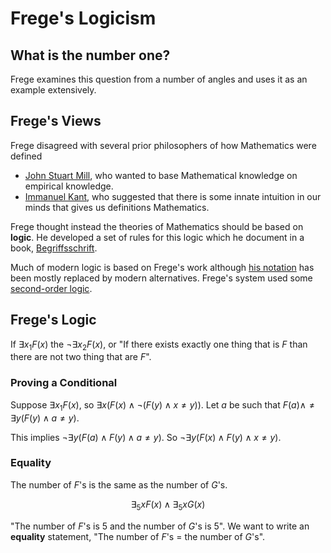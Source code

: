 # Frege's Logicism

## What is the number one?

Frege examines this question from a number of angles and uses it as an example extensively.

## Frege's Views

Frege disagreed with several prior philosophers of how Mathematics were defined

* [John Stuart Mill](https://en.wikipedia.org/wiki/John_Stuart_Mill), who wanted to base Mathematical knowledge on empirical knowledge.
* [Immanuel Kant](https://en.wikipedia.org/wiki/Immanuel_Kant), who suggested that there is some innate intuition in our minds that gives us definitions Mathematics.

Frege thought instead the theories of Mathematics should be based on **logic**. He developed a set of rules for this logic which he document in a book, [Begriffsschrift](https://en.wikipedia.org/wiki/Begriffsschrift).

Much of modern logic is based on Frege's work although [his notation](https://en.wikipedia.org/wiki/Begriffsschrift#Notation_and_the_system) has been mostly replaced by modern alternatives. Frege's system used some [second-order logic](/appx/logic#second-order-logic).

## Frege's Logic

If $\exists x_1 F(x)$ the $\neg \exists x_2 F(x)$, or "If there exists exactly one thing that is $F$ than there are not two thing that are $F$".

### Proving a Conditional

Suppose $\exists x_1 F(x)$, so $\exists x(F(x) \wedge \neg (F(y) \wedge x \neq y))$. Let $a$ be such that $F(a) \wedge \neq \exists y(F(y) \wedge a \neq y)$.

This implies $\neg \exists y (F(a) \wedge F(y) \wedge a \neq y)$. So $\neg \exists y(F(x) \wedge F(y) \wedge x \neq y)$.

### Equality

The number of $F$'s is the same as the number of $G$'s.

$$
    \exists_5 x F(x) \wedge \exists_5 x G(x)
$$

"The number of $F$'s is 5 and the number of $G$'s is 5". We want to write an **equality** statement, "The number of $F$'s $=$ the number of $G$'s".
